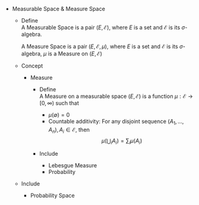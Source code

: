 * Measurable Space & Measure Space
  - Define  
    A Measurable Space is a pair $(E, \mathcal E)$, where $E$ is a set and $\mathcal E$ is its $\sigma$-algebra.

    A Measure Space is a pair $(E, \mathcal E, \mu)$, where $E$ is a set and $\mathcal E$ is its $\sigma$-algebra, $\mu$ is a Measure on $(E, \mathcal E)$  
    
  - Concept  
    * Measure  
      - Define  
        A Measure on a measurable space $(E, \mathcal E)$ is a function $\mu: \mathcal E \to [0, \infty)$ such that 
        - $\mu (\emptyset) = 0$
        - Countable additivity: For any disjoint sequence $(A_1, ..., A_n), A_i \in \mathcal E$, then
          $$\mu \left(\bigcup_i A_i\right) = \sum_i \mu(A_i)$$   

      - Include
        * Lebesgue Measure 
        * Probability

  - Include
    * Probability Space
